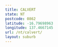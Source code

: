 ```yaml
---
title: CALVERT
state: NT
postcode: 0862
latitude: -16.79698963
longitude: 137.4667145
url: /nt/calvert/
layout: suburb
---
```

